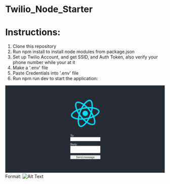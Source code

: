# Twilio_Node_Starter

# Instructions:

1.  Clone this repository 
2.  Run npm install to install node modules from package.json
3.  Set up Twilio Account, and get SSID, and Auth Token, also verify your phone number while your at it
4.  Make a '.env' file
5.  Paste Credentials into '.env' file
6.  Run npm run dev to start the application: 


![Application](/Application.png)
Format: ![Alt Text](url)
